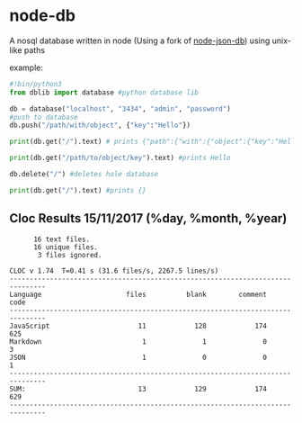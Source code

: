 # node-db
A nosql database written in node (Using a fork of [node-json-db](https://github.com/Belphemur/node-json-db/blob/master/LICENSE))
using unix-like paths

example:
```python
#!bin/python3
from dblib import database #python database lib

db = database("localhost", "3434", "admin", "password")
#push to database
db.push("/path/with/object", {"key":"Hello"})

print(db.get("/").text) # prints {"path":{"with":{"object":{"key":"Hello"}}}}

print(db.get("/path/to/object/key").text) #prints Hello

db.delete("/") #deletes hole database

print(db.get("/").text) #prints {}
```

## Cloc Results 15/11/2017 (%day, %month, %year)
```
      16 text files.
      16 unique files.
       3 files ignored.

CLOC v 1.74  T=0.41 s (31.6 files/s, 2267.5 lines/s)
-------------------------------------------------------------------------------
Language                     files          blank        comment           code
-------------------------------------------------------------------------------
JavaScript                      11            128            174            625
Markdown                         1              1              0              3
JSON                             1              0              0              1
-------------------------------------------------------------------------------
SUM:                            13            129            174            629
-------------------------------------------------------------------------------
```